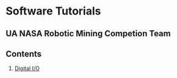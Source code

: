 # Software Tutorials
## UA NASA Robotic Mining Competion Team

## Contents

1. [Digital I/O](digital_io.md)
